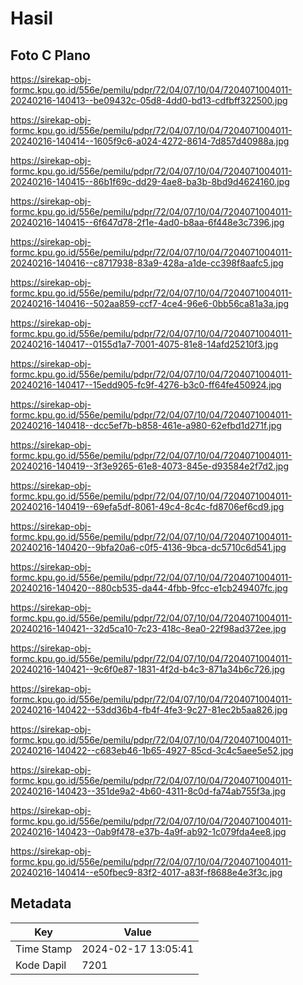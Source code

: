 # Hasil

## Foto C Plano

https://sirekap-obj-formc.kpu.go.id/556e/pemilu/pdpr/72/04/07/10/04/7204071004011-20240216-140413--be09432c-05d8-4dd0-bd13-cdfbff322500.jpg

https://sirekap-obj-formc.kpu.go.id/556e/pemilu/pdpr/72/04/07/10/04/7204071004011-20240216-140414--1605f9c6-a024-4272-8614-7d857d40988a.jpg

https://sirekap-obj-formc.kpu.go.id/556e/pemilu/pdpr/72/04/07/10/04/7204071004011-20240216-140415--86b1f69c-dd29-4ae8-ba3b-8bd9d4624160.jpg

https://sirekap-obj-formc.kpu.go.id/556e/pemilu/pdpr/72/04/07/10/04/7204071004011-20240216-140415--6f647d78-2f1e-4ad0-b8aa-6f448e3c7396.jpg

https://sirekap-obj-formc.kpu.go.id/556e/pemilu/pdpr/72/04/07/10/04/7204071004011-20240216-140416--c8717938-83a9-428a-a1de-cc398f8aafc5.jpg

https://sirekap-obj-formc.kpu.go.id/556e/pemilu/pdpr/72/04/07/10/04/7204071004011-20240216-140416--502aa859-ccf7-4ce4-96e6-0bb56ca81a3a.jpg

https://sirekap-obj-formc.kpu.go.id/556e/pemilu/pdpr/72/04/07/10/04/7204071004011-20240216-140417--0155d1a7-7001-4075-81e8-14afd25210f3.jpg

https://sirekap-obj-formc.kpu.go.id/556e/pemilu/pdpr/72/04/07/10/04/7204071004011-20240216-140417--15edd905-fc9f-4276-b3c0-ff64fe450924.jpg

https://sirekap-obj-formc.kpu.go.id/556e/pemilu/pdpr/72/04/07/10/04/7204071004011-20240216-140418--dcc5ef7b-b858-461e-a980-62efbd1d271f.jpg

https://sirekap-obj-formc.kpu.go.id/556e/pemilu/pdpr/72/04/07/10/04/7204071004011-20240216-140419--3f3e9265-61e8-4073-845e-d93584e2f7d2.jpg

https://sirekap-obj-formc.kpu.go.id/556e/pemilu/pdpr/72/04/07/10/04/7204071004011-20240216-140419--69efa5df-8061-49c4-8c4c-fd8706ef6cd9.jpg

https://sirekap-obj-formc.kpu.go.id/556e/pemilu/pdpr/72/04/07/10/04/7204071004011-20240216-140420--9bfa20a6-c0f5-4136-9bca-dc5710c6d541.jpg

https://sirekap-obj-formc.kpu.go.id/556e/pemilu/pdpr/72/04/07/10/04/7204071004011-20240216-140420--880cb535-da44-4fbb-9fcc-e1cb249407fc.jpg

https://sirekap-obj-formc.kpu.go.id/556e/pemilu/pdpr/72/04/07/10/04/7204071004011-20240216-140421--32d5ca10-7c23-418c-8ea0-22f98ad372ee.jpg

https://sirekap-obj-formc.kpu.go.id/556e/pemilu/pdpr/72/04/07/10/04/7204071004011-20240216-140421--9c6f0e87-1831-4f2d-b4c3-871a34b6c726.jpg

https://sirekap-obj-formc.kpu.go.id/556e/pemilu/pdpr/72/04/07/10/04/7204071004011-20240216-140422--53dd36b4-fb4f-4fe3-9c27-81ec2b5aa826.jpg

https://sirekap-obj-formc.kpu.go.id/556e/pemilu/pdpr/72/04/07/10/04/7204071004011-20240216-140422--c683eb46-1b65-4927-85cd-3c4c5aee5e52.jpg

https://sirekap-obj-formc.kpu.go.id/556e/pemilu/pdpr/72/04/07/10/04/7204071004011-20240216-140423--351de9a2-4b60-4311-8c0d-fa74ab755f3a.jpg

https://sirekap-obj-formc.kpu.go.id/556e/pemilu/pdpr/72/04/07/10/04/7204071004011-20240216-140423--0ab9f478-e37b-4a9f-ab92-1c079fda4ee8.jpg

https://sirekap-obj-formc.kpu.go.id/556e/pemilu/pdpr/72/04/07/10/04/7204071004011-20240216-140414--e50fbec9-83f2-4017-a83f-f8688e4e3f3c.jpg


## Metadata

| Key        | Value               |
| ---------- | ------------------- |
| Time Stamp | 2024-02-17 13:05:41 |
| Kode Dapil | 7201                |



